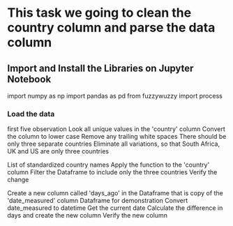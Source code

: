 # This task we going to clean the country column and parse the data column
## Import and Install the Libraries on Jupyter Notebook
import numpy as np
import pandas as pd
from fuzzywuzzy import process
### Load the data
first five observation
Look all unique values in the 'country' column
Convert the column to lower case
Remove any trailing white spaces
There should be only three separate countries
Eliminate all variations, so that South Africa, UK and US are only three countries

List of standardized country names
Apply the function to the 'country' column
Filter the Dataframe to include only the three countries
Verify the change 

Create a new column called 'days_ago' in the Dataframe that is copy of the 'date_measured' column
Dataframe for demonstration
Convert date_measured to datetime
Get the current date
Calculate the difference in days and create the new column
Verify the new column
